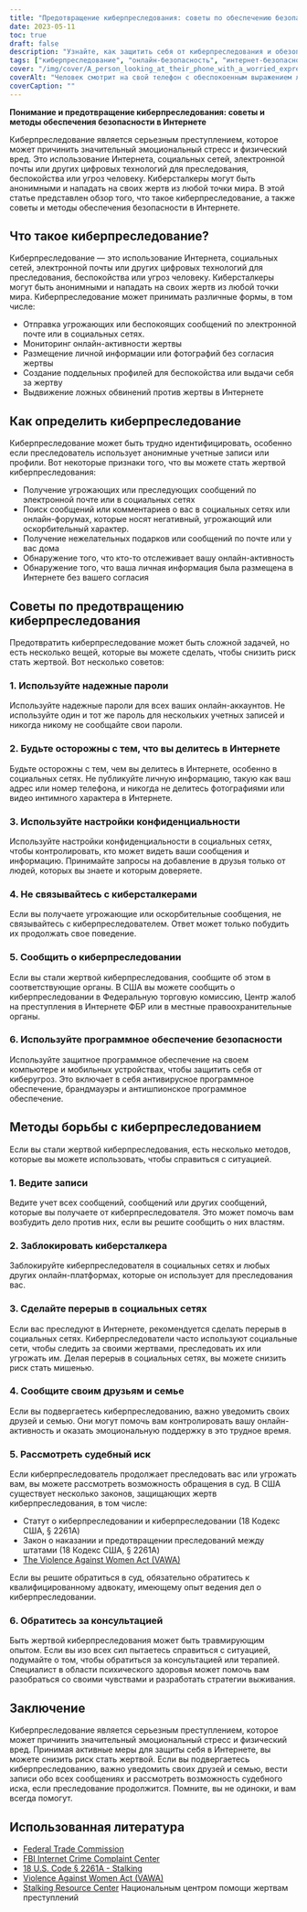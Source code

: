 ```yaml
---
title: "Предотвращение киберпреследования: советы по обеспечению безопасности в Интернете"
date: 2023-05-11
toc: true
draft: false
description: "Узнайте, как защитить себя от киберпреследования и обезопасить себя в Интернете с помощью этих советов и методов."
tags: ["киберпреследование", "онлайн-безопасность", "интернет-безопасность", "предотвращение преследования", "личная безопасность", "онлайн-конфиденциальность", "информационная безопасность", "цифровая безопасность", "интернет-безопасность", "киберзапугивание", "домогательство", "защита жертв", "судебный иск", "консультирование", "душевное здоровье", "безопасность в социальных сетях", "онлайн-преследование", "онлайн-преследование", "правоохранительные органы", "защита конфиденциальности"]
cover: "/img/cover/A_person_looking_at_their_phone_with_a_worried_expression.png"
coverAlt: "Человек смотрит на свой телефон с обеспокоенным выражением лица, когда на заднем плане вырисовывается темная фигура."
coverCaption: ""
---
```


**Понимание и предотвращение киберпреследования: советы и методы обеспечения безопасности в Интернете**

Киберпреследование является серьезным преступлением, которое может причинить значительный эмоциональный стресс и физический вред. Это использование Интернета, социальных сетей, электронной почты или других цифровых технологий для преследования, беспокойства или угроз человеку. Киберсталкеры могут быть анонимными и нападать на своих жертв из любой точки мира. В этой статье представлен обзор того, что такое киберпреследование, а также советы и методы обеспечения безопасности в Интернете.

## Что такое киберпреследование?

Киберпреследование — это использование Интернета, социальных сетей, электронной почты или других цифровых технологий для преследования, беспокойства или угроз человеку. Киберсталкеры могут быть анонимными и нападать на своих жертв из любой точки мира. Киберпреследование может принимать различные формы, в том числе:

- Отправка угрожающих или беспокоящих сообщений по электронной почте или в социальных сетях.
- Мониторинг онлайн-активности жертвы
- Размещение личной информации или фотографий без согласия жертвы
- Создание поддельных профилей для беспокойства или выдачи себя за жертву
- Выдвижение ложных обвинений против жертвы в Интернете

## Как определить киберпреследование

Киберпреследование может быть трудно идентифицировать, особенно если преследователь использует анонимные учетные записи или профили. Вот некоторые признаки того, что вы можете стать жертвой киберпреследования:

- Получение угрожающих или преследующих сообщений по электронной почте или в социальных сетях
- Поиск сообщений или комментариев о вас в социальных сетях или онлайн-форумах, которые носят негативный, угрожающий или оскорбительный характер.
- Получение нежелательных подарков или сообщений по почте или у вас дома
- Обнаружение того, что кто-то отслеживает вашу онлайн-активность
- Обнаружение того, что ваша личная информация была размещена в Интернете без вашего согласия

## Советы по предотвращению киберпреследования

Предотвратить киберпреследование может быть сложной задачей, но есть несколько вещей, которые вы можете сделать, чтобы снизить риск стать жертвой. Вот несколько советов:

### 1. Используйте надежные пароли

Используйте надежные пароли для всех ваших онлайн-аккаунтов. Не используйте один и тот же пароль для нескольких учетных записей и никогда никому не сообщайте свои пароли.

### 2. Будьте осторожны с тем, что вы делитесь в Интернете

Будьте осторожны с тем, чем вы делитесь в Интернете, особенно в социальных сетях. Не публикуйте личную информацию, такую как ваш адрес или номер телефона, и никогда не делитесь фотографиями или видео интимного характера в Интернете.

### 3. Используйте настройки конфиденциальности

Используйте настройки конфиденциальности в социальных сетях, чтобы контролировать, кто может видеть ваши сообщения и информацию. Принимайте запросы на добавление в друзья только от людей, которых вы знаете и которым доверяете.

### 4. Не связывайтесь с киберсталкерами

Если вы получаете угрожающие или оскорбительные сообщения, не связывайтесь с киберпреследователем. Ответ может только побудить их продолжать свое поведение.

### 5. Сообщить о киберпреследовании

Если вы стали жертвой киберпреследования, сообщите об этом в соответствующие органы. В США вы можете сообщить о киберпреследовании в Федеральную торговую комиссию, Центр жалоб на преступления в Интернете ФБР или в местные правоохранительные органы.

### 6. Используйте программное обеспечение безопасности

Используйте защитное программное обеспечение на своем компьютере и мобильных устройствах, чтобы защитить себя от киберугроз. Это включает в себя антивирусное программное обеспечение, брандмауэры и антишпионское программное обеспечение.

## Методы борьбы с киберпреследованием

Если вы стали жертвой киберпреследования, есть несколько методов, которые вы можете использовать, чтобы справиться с ситуацией.

### 1. Ведите записи

Ведите учет всех сообщений, сообщений или других сообщений, которые вы получаете от киберпреследователя. Это может помочь вам возбудить дело против них, если вы решите сообщить о них властям.

### 2. Заблокировать киберсталкера

Заблокируйте киберпреследователя в социальных сетях и любых других онлайн-платформах, которые он использует для преследования вас.

### 3. Сделайте перерыв в социальных сетях

Если вас преследуют в Интернете, рекомендуется сделать перерыв в социальных сетях. Киберпреследователи часто используют социальные сети, чтобы следить за своими жертвами, преследовать их или угрожать им. Делая перерыв в социальных сетях, вы можете снизить риск стать мишенью.

### 4. Сообщите своим друзьям и семье

Если вы подвергаетесь киберпреследованию, важно уведомить своих друзей и семью. Они могут помочь вам контролировать вашу онлайн-активность и оказать эмоциональную поддержку в это трудное время.

### 5. Рассмотреть судебный иск

Если киберпреследователь продолжает преследовать вас или угрожать вам, вы можете рассмотреть возможность обращения в суд. В США существует несколько законов, защищающих жертв киберпреследования, в том числе:

- Статут о киберпреследовании и киберпреследовании (18 Кодекс США, § 2261A)
- Закон о наказании и предотвращении преследований между штатами (18 Кодекс США, § 2261A)
- [The Violence Against Women Act (VAWA)](https://www.hud.gov/VAWA)

Если вы решите обратиться в суд, обязательно обратитесь к квалифицированному адвокату, имеющему опыт ведения дел о киберпреследовании.

### 6. Обратитесь за консультацией

Быть жертвой киберпреследования может быть травмирующим опытом. Если вы изо всех сил пытаетесь справиться с ситуацией, подумайте о том, чтобы обратиться за консультацией или терапией. Специалист в области психического здоровья может помочь вам разобраться со своими чувствами и разработать стратегии выживания.

## Заключение

Киберпреследование является серьезным преступлением, которое может причинить значительный эмоциональный стресс и физический вред. Принимая активные меры для защиты себя в Интернете, вы можете снизить риск стать жертвой. Если вы подвергаетесь киберпреследованию, важно уведомить своих друзей и семью, вести записи обо всех сообщениях и рассмотреть возможность судебного иска, если преследование продолжится. Помните, вы не одиноки, и вам всегда помогут.

## Использованная литература

- [Federal Trade Commission](https://www.ftc.gov/)
- [FBI Internet Crime Complaint Center](https://www.ic3.gov/)
- [18 U.S. Code § 2261A - Stalking](https://www.law.cornell.edu/uscode/text/18/2261A)
- [Violence Against Women Act (VAWA)](https://www.hud.gov/VAWA)
- [Stalking Resource Center](https://victimsofcrime.org/our-programs/national-stalking-resource-center/) Национальным центром помощи жертвам преступлений
